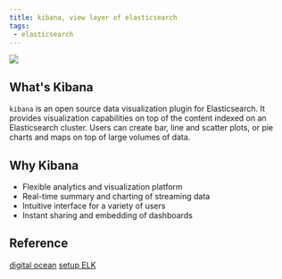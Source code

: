 ```yaml
---
title: kibana, view layer of elasticsearch
tags:
 - elasticsearch
---
```

![](http://blog.trifork.com/wp-content/uploads/2013/11/Screen-Shot-2013-11-22-at-14.14.28.png )
## What's Kibana
`kibana` is an open source data visualization plugin for Elasticsearch.  It provides visualization capabilities on top of the content indexed on an Elasticsearch cluster. Users can create bar, line and scatter plots, or pie charts and maps on top of large volumes of data.
## Why Kibana
- Flexible analytics and visualization platform
- Real-time summary and charting of streaming data
- Intuitive interface for a variety of users
- Instant sharing and embedding of dashboards

## Reference
[digital ocean](https://www.digitalocean.com/community/tutorials/how-to-use-kibana-dashboards-and-visualizations)
[setup ELK](https://www.digitalocean.com/community/tutorials/how-to-install-elasticsearch-logstash-and-kibana-elk-stack-on-ubuntu-14-04)
